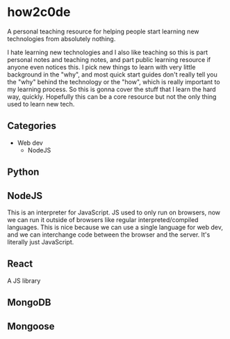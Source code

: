 # how2c0de
A personal teaching resource for helping people start learning new technologies from absolutely nothing.

I hate learning new technologies and I also like teaching so this is part personal notes and teaching notes, and part public learning resource if anyone even notices this. I pick new things to learn with very little background in the "why", and most quick start guides don't really tell you the "why" behind the technology or the "how", which is really important to my learning process. So this is gonna cover the stuff that I learn the hard way, quickly. Hopefully this can be a core resource but not the only thing used to learn new tech.

## Categories
  - Web dev
    - NodeJS

## Python

## NodeJS
This is an interpreter for JavaScript. JS used to only run on browsers, now we can run it outside of browsers like regular interpreted/compiled languages. This is nice because we can use a single language for web dev, and we can interchange code between the browser and the server.
It's literally just JavaScript. 

## React
A JS library 

## MongoDB

## Mongoose
